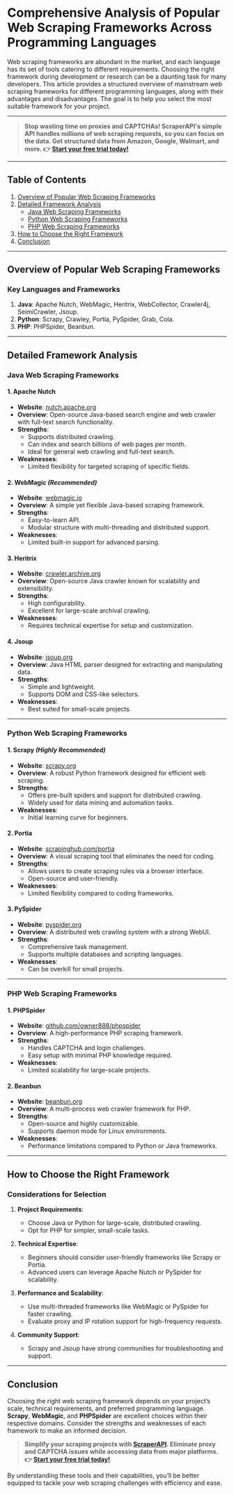# Comprehensive Analysis of Popular Web Scraping Frameworks Across Programming Languages

Web scraping frameworks are abundant in the market, and each language has its set of tools catering to different requirements. Choosing the right framework during development or research can be a daunting task for many developers. This article provides a structured overview of mainstream web scraping frameworks for different programming languages, along with their advantages and disadvantages. The goal is to help you select the most suitable framework for your project.

---

> **Stop wasting time on proxies and CAPTCHAs! ScraperAPI's simple API handles millions of web scraping requests, so you can focus on the data. Get structured data from Amazon, Google, Walmart, and more. 👉 [Start your free trial today!](https://bit.ly/Scraperapi)**

---

## Table of Contents

1. [Overview of Popular Web Scraping Frameworks](#overview-of-popular-web-scraping-frameworks)
2. [Detailed Framework Analysis](#detailed-framework-analysis)
   - [Java Web Scraping Frameworks](#java-web-scraping-frameworks)
   - [Python Web Scraping Frameworks](#python-web-scraping-frameworks)
   - [PHP Web Scraping Frameworks](#php-web-scraping-frameworks)
3. [How to Choose the Right Framework](#how-to-choose-the-right-framework)
4. [Conclusion](#conclusion)

---

## Overview of Popular Web Scraping Frameworks

### Key Languages and Frameworks
1. **Java**: Apache Nutch, WebMagic, Heritrix, WebCollector, Crawler4j, SeimiCrawler, Jsoup.
2. **Python**: Scrapy, Crawley, Portia, PySpider, Grab, Cola.
3. **PHP**: PHPSpider, Beanbun.

---

## Detailed Framework Analysis

### Java Web Scraping Frameworks

#### 1. **Apache Nutch**
- **Website**: [nutch.apache.org](http://nutch.apache.org)
- **Overview**: Open-source Java-based search engine and web crawler with full-text search functionality.
- **Strengths**:
  - Supports distributed crawling.
  - Can index and search billions of web pages per month.
  - Ideal for general web crawling and full-text search.
- **Weaknesses**:
  - Limited flexibility for targeted scraping of specific fields.

#### 2. **WebMagic** *(Recommended)*
- **Website**: [webmagic.io](http://webmagic.io)
- **Overview**: A simple yet flexible Java-based scraping framework.
- **Strengths**:
  - Easy-to-learn API.
  - Modular structure with multi-threading and distributed support.
- **Weaknesses**:
  - Limited built-in support for advanced parsing.

#### 3. **Heritrix**
- **Website**: [crawler.archive.org](https://crawler.archive.org)
- **Overview**: Open-source Java crawler known for scalability and extensibility.
- **Strengths**:
  - High configurability.
  - Excellent for large-scale archival crawling.
- **Weaknesses**:
  - Requires technical expertise for setup and customization.

#### 4. **Jsoup**
- **Website**: [jsoup.org](http://jsoup.org)
- **Overview**: Java HTML parser designed for extracting and manipulating data.
- **Strengths**:
  - Simple and lightweight.
  - Supports DOM and CSS-like selectors.
- **Weaknesses**:
  - Best suited for small-scale projects.

---

### Python Web Scraping Frameworks

#### 1. **Scrapy** *(Highly Recommended)*
- **Website**: [scrapy.org](http://scrapy.org)
- **Overview**: A robust Python framework designed for efficient web scraping.
- **Strengths**:
  - Offers pre-built spiders and support for distributed crawling.
  - Widely used for data mining and automation tasks.
- **Weaknesses**:
  - Initial learning curve for beginners.

#### 2. **Portia**
- **Website**: [scrapinghub.com/portia](https://scrapinghub.com/portia)
- **Overview**: A visual scraping tool that eliminates the need for coding.
- **Strengths**:
  - Allows users to create scraping rules via a browser interface.
  - Open-source and user-friendly.
- **Weaknesses**:
  - Limited flexibility compared to coding frameworks.

#### 3. **PySpider**
- **Website**: [pyspider.org](http://pyspider.org)
- **Overview**: A distributed web crawling system with a strong WebUI.
- **Strengths**:
  - Comprehensive task management.
  - Supports multiple databases and scripting languages.
- **Weaknesses**:
  - Can be overkill for small projects.

---

### PHP Web Scraping Frameworks

#### 1. **PHPSpider**
- **Website**: [github.com/owner888/phpspider](https://github.com/owner888/phpspider)
- **Overview**: A high-performance PHP scraping framework.
- **Strengths**:
  - Handles CAPTCHA and login challenges.
  - Easy setup with minimal PHP knowledge required.
- **Weaknesses**:
  - Limited scalability for large-scale projects.

#### 2. **Beanbun**
- **Website**: [beanbun.org](https://beanbun.org)
- **Overview**: A multi-process web crawler framework for PHP.
- **Strengths**:
  - Open-source and highly customizable.
  - Supports daemon mode for Linux environments.
- **Weaknesses**:
  - Performance limitations compared to Python or Java frameworks.

---

## How to Choose the Right Framework

### Considerations for Selection
1. **Project Requirements**:
   - Choose Java or Python for large-scale, distributed crawling.
   - Opt for PHP for simpler, small-scale tasks.

2. **Technical Expertise**:
   - Beginners should consider user-friendly frameworks like Scrapy or Portia.
   - Advanced users can leverage Apache Nutch or PySpider for scalability.

3. **Performance and Scalability**:
   - Use multi-threaded frameworks like WebMagic or PySpider for faster crawling.
   - Evaluate proxy and IP rotation support for high-frequency requests.

4. **Community Support**:
   - Scrapy and Jsoup have strong communities for troubleshooting and support.

---

## Conclusion

Choosing the right web scraping framework depends on your project’s scale, technical requirements, and preferred programming language. **Scrapy**, **WebMagic**, and **PHPSpider** are excellent choices within their respective domains. Consider the strengths and weaknesses of each framework to make an informed decision.

> **Simplify your scraping projects with [ScraperAPI](https://bit.ly/Scraperapi). Eliminate proxy and CAPTCHA issues while accessing data from major platforms. 👉 [Start your free trial today!](https://bit.ly/Scraperapi)**

By understanding these tools and their capabilities, you’ll be better equipped to tackle your web scraping challenges with efficiency and ease.
